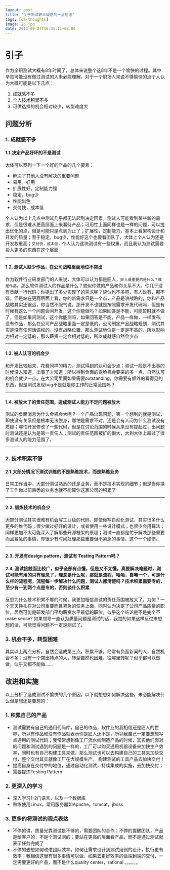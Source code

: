 ```yaml
---
layout: post
title: "关于测试职业疑惑的一点想法"
tags: [qa-thoughts]
image: 26.jpg
date: 2013-09-24T10:31:11+08:00
---
```


# 引子

作为全职测试大概有8年时间了，总体来说整个这8年不是一个愉快的过程。其中辛苦可能没有做过测试的人未必能理解。对于一个职场人来说不够愉快的点个人认为大概可能是以下几点：

1. 成就感不多
2. 个人技术积累不多
3. 可供选择的机会相对较少，转型难度大


## 问题分析

### 1. 成就感不多

#### 1.1.决定产品好坏的不是测试

大体可以罗列一下一个好的产品的几个要素：

* 解决了其他人没有解决的重要问题
* 易用，好用
* 扩展性好，定制能力强
* 稳定，bug少
* 性能出色
* 交付快，成本低

个人认为以上几点中测试几乎都无法起到决定因素。测试人可能看到某些新的需求，但是很难从更高层面上来看待产品；可用性上面同样也是一样的问题，可以提出优化的点，但是可能只是点到为止了；扩展性，定制能力，基本上看架构设计和开发的质量；至于稳定，bug少，性能好这个也要看团队了，大体上个人认为还是开发权重高；```交付快，成本低，```个人认为这块测试有一些权重，而且我认为测试需要投入更多的东西在这个层面

---

#### 1.2. 测试人缺少作品，在公司战略里面地位不突出

作为软件行业研发部门的人来说，大体可以认为都是匠人，```匠人最重要的是什么？就是作品```，那么软件测试人的作品是什么？貌似你做的产品和你关系不大，你几乎没有贡献一行代码；你提出了多少实现了的需求呢？貌似也不多吧，有人说有，那不错，但是站在更高层面上看，你的新需求只是一个点，产品是讲战略的，你和产品战略其实还很远，你当然不服气说，那开发不也就是按照需求开发代码吗，但是有时候有这么一个问题会问开发，这个你能做吗？如果回答是不能，可能暂时就不做了，但是如果问测试，这个你能测吗，如果回答是不能，产品一样做，一样发布;
没有作品，那么在公司产品战略里面一定是低的，公司制定产品战略规划，测试其实是没有任何话语权的。没有战略位置，那么测试地位是一定是不高的，所以影响力相对一定低的，那么薪资一定会相对低的，所以成就感自然会少点

---
#### 1.3. 被人认可的机会少

和开发比较起来，花费同样的精力，测试得到的认可会少点；测试一般是不出事的时候没人知道，出事了才知道；所以得到负面的露脸机会要来的多一点，自然认可的机会就少一点。在大公司里面如果需要outstanding，你需要有额外的看得见的东西，但是测试发现bug不是就是你工作的正常范围吗？

---		

#### 1.4. 被放大了的责任范围，造成测试人能力不足问题被放大

测试的负面消息为什么会机会大呢？一个产品出现问题，第一个想到的就是测试，即使没有关系但是根本无法脱身，哪怕是需求不对，还是会有人问为什么测试没有质疑；哪怕开发修改了一些代码，但是在讨论范围的时候从来没有提起过，出问题时测试还是认为是第一责任人；测试的责任范围被扩的很大，大到大体上超过了很多测试人的能力范围了。

---

### 2. 技术积累不够

####  2.1.大部分情况下测试训练的不是熟练技术，而是熟练业务

日常工作当中，大部分测试熟悉的还是业务，而不是技术实现的细节；但是当你换了工作你以前熟悉的业务也就不能算你这家公司的积累了

---
####  2.2. 锻炼技术的机会少

大部分测试其实很难有机会写工业级的代码，即使你写自动化测试，其实很多什么更多的堆代码；很少做过好好的设计，或者使用一些设计模式；也很少会用算法；同样更加不太可能深入了解那些开源框架的原理；测试一直都是忙于解决那些重要而且紧急的事情，却很少有时间处理那些重要但不紧急的事情，这个一个硬伤。

---

####  2.3. 开发有design pattern，测试有 Testing Pattern吗？

####  2.4. 测试接触面比较广，似乎全部有点懂，但是又不太懂，真要解决难题时，测试可能有用的只有理念了，理念是什么呢，那就是流程，哈哈，自嘲一个，可是什么样的流程呢，流程每一步解决什么问题，测试人都清楚吗？技术积累需要专的，至少有一到两个点是专的，否则谈什么积累

反思为什么技术积累不够的时候，我更加相信测试的责任范围被放大了，为何？一个天天挣扎在对公司重要而且紧急的任务上面，同时认为决定了公司产品质量的职位，居然可能是研发部门平均薪资水平最低的职位，似乎这个结论是不是完全不make sense? 如果领导一直认为质量问题是测试的话，我觉的如果这样反过来想想的话，可能觉得问题不一定是测试了。

### 3. 机会不多，转型困难

其实以上两点分析，自然会造成第三点，积累不够，经常有负面新闻的人，自然机会不多；没有一个突出特点的人，转型自然也困难，往哪里转呢？似乎都可以做做，似乎又都不能做......

## 改进和实施

以上分析了造成测试不愉快的几个原因，以下就想想如何解决这些，未必能解决什么但是想还是要想的：

### 1. 积累自己的产品

* 测试需要有自己的通用代码库，自己的作品，软件业的我相信还是匠人的世界，所以有作品和没有作品就表示你是匠人还不是，所以我自己一定要想想写点通用的测试代码；我常常想到像工厂流水线制造产品的时候，其实他们面对的问题和测试遇到的问题是一样的，工厂可以购买通用机器设备来加快生产效率，同时也有自己构建工具来做，那么测试也可以去构建自己的工具来加快交付，整个交付其实就像工厂在大规模生产。 构建测试的工具产品去加快交付！
* 提高自身在交付中的地位，通过自动化测试，持续集成的实施，去加快交付；
* 需要提炼Testing Pattern

### 2. 更深入的学习
*  深入学习1-2门语言，以及一个数据库
*  熟练使用Linux，常用服务器如Apache，tomcat，jboss

### 3. 更多的将测试的观点表达

* 不停的讲，质量光靠测试是不够的，需要团队的合作；不停的提醒团队，产品是给客户的，不是个测试测的；要站在更高的层面看产品，而不是通过测试就表示任务完成了
* 不停的去想如何改进团队效率，如何让需求设计到测试用例的设计，执行更有效率；我相信这里有很多事情可以做，如果去更好效率的做端到端的交付，一定需要更好的产品，而不是什么quality center，rational 。。。。。。
